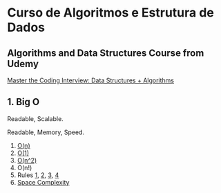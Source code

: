 # Curso de Algoritmos e Estrutura de Dados
## Algorithms and Data Structures Course from Udemy
[Master the Coding Interview: Data Structures + Algorithms](https://www.udemy.com/course/master-the-coding-interview-data-structures-algorithms)

## 1. Big O
Readable, Scalable.

Readable, Memory, Speed.

1. [O(n)](https://github.com/lauravitalc/algorithms_data_structures/blob/main/big_o/o_n.js)
2. [O(1)](https://github.com/lauravitalc/algorithms_data_structures/blob/main/big_o/o_1.js)
3. [O(n^2)](https://github.com/lauravitalc/algorithms_data_structures/blob/main/big_o/o_n_^_2.js)
4. O(n!)
5. Rules [1](https://github.com/lauravitalc/algorithms_data_structures/blob/main/big_o/rule_1_worst_case.js), [2](https://github.com/lauravitalc/algorithms_data_structures/blob/main/big_o/rule_2_remove_constants.js), [3](https://github.com/lauravitalc/algorithms_data_structures/blob/main/big_o/rule_2_different_terms_for_inputs.js), [4](https://github.com/lauravitalc/algorithms_data_structures/blob/main/big_o/rule_4_drop_non_dominants.js)
6. [Space Complexity](https://github.com/lauravitalc/algorithms_data_structures/blob/main/big_o/space_complexity.js)